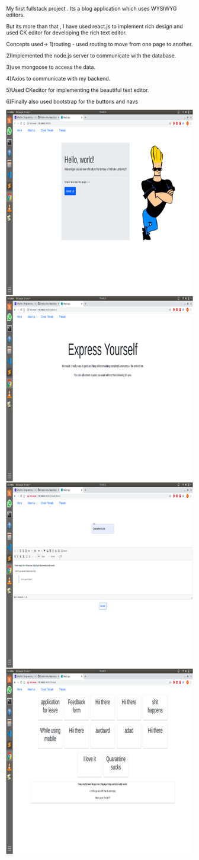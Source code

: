My first fullstack project .
Its a blog application which uses WYSIWYG editors.

But its more than that , I have used react.js to implement rich design and used CK editor for developing the rich text editor.

Concepts used->
1)routing - used routing to move from one page to another.

2)Implemented the node.js server to communicate with the database.

3)use mongoose to access the data.

4)Axios to communicate with my backend.

5)Used CKeditor for implementing the beautiful text editor.

6)Finally also used bootstrap for the buttons and navs

<img src="Screenshot from 2020-05-14 08-28-43.png" width=
"800" height="500">
<img src="Screenshot from 2020-05-14 08-28-45.png" width=
"800" height="500">
<img src="Screenshot from 2020-05-14 08-32-08.png" width=
"800" height="500">
<img src="Screenshot from 2020-05-14 08-31-50.png" width=
"800" height="500">
